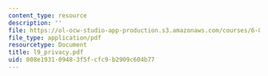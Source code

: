 ```yaml
---
content_type: resource
description: ''
file: https://ol-ocw-studio-app-production.s3.amazonaws.com/courses/6-805-ethics-and-the-law-on-the-electronic-frontier-fall-2005/008e193109483f5fcfc9b2909c604b77_l9_privacy.pdf
file_type: application/pdf
resourcetype: Document
title: l9_privacy.pdf
uid: 008e1931-0948-3f5f-cfc9-b2909c604b77
---
```

